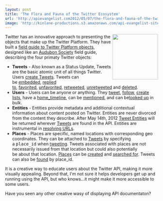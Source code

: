 ```yaml
---
layout: post
title: 'The Flora and Fauna of the Twitter Ecosystem'
url: 'http://apievangelist.com2012/05/07/the-flora-and-fauna-of-the-twitter-ecosystem/'
image: 'http://kinlane-productions.s3.amazonaws.com/api-evangelist-site/blog/Field-Guide-Tweets.png'
---
```



<p>
     <img src="http://kinlane-productions.s3.amazonaws.com/api-evangelist/twitter/Field-Guide-Tweets.png"  width="150" align="right" />
</p>
<p>
     Twitter has an innovative approach to presenting the objects that make up the Twitter Platform. They have built a <a title="field guide to Twitter Platform objects" href="https://dev.twitter.com/docs/platform-objects">field guide to Twitter Platform objects</a>, designed like an <a title="Audubon Society" href="http://www.audubon.org/">Audubon Society</a> field guide, describing the four primaty Twitter objects:
</p>
<ul >
     <li>
          <strong>Tweets</strong> - Also known as a Status Update, Tweets are the basic atomic unit of all things Twitter. Users <a href="https://dev.twitter.com/docs/api/1/post/statuses/update">create Tweets</a>. Tweets can be <a href="https://dev.twitter.com/docs/embedded-tweets">embedded</a>, <a href="https://dev.twitter.com/docs/api/1/post/statuses/update">replied to</a>, <a href="https://dev.twitter.com/docs/api/1/post/favorites/create/%3Aid">favorited</a>, <a href="https://dev.twitter.com/docs/api/1/post/favorites/destroy/%3Aid">unfavorited</a>, <a href="https://dev.twitter.com/docs/api/1/post/statuses/retweet/%3Aid">retweeted</a>, <a href="https://dev.twitter.com/docs/api/1/post/statuses/destroy/%3Aid">unretweeted</a> and <a href="https://dev.twitter.com/docs/api/1/post/statuses/destroy/%3Aid">deleted</a>.
     </li>
     <li>
          <strong>Users</strong> - Users can be anyone or anything. They <a href="https://dev.twitter.com/docs/api/1/post/statuses/update">tweet</a>, <a href="https://dev.twitter.com/docs/api/1/post/friendships/create">follow</a>, <a href="https://dev.twitter.com/docs/api/1/post/lists/create">create lists</a>, have a <a href="https://dev.twitter.com/docs/api/1/get/statuses/home_timeline">home_timeline</a>, can be <a href="https://dev.twitter.com/docs/api/1/get/statuses/mentions">mentioned</a>, and can be<a href="https://dev.twitter.com/docs/api/1/get/users/lookup">looked up</a> in bulk.
     </li>
     <li>
          <strong>Entities</strong> - Entities provide metadata and additional contextual information about content posted on Twitter. Entities are never divorced from the content they describe. After May 14th, 2012 <a href="https://dev.twitter.com/docs/tweet-entities">Tweet Entities</a> will be returned wherever <a href="https://dev.twitter.com/docs/platform-objects/tweets">Tweets</a> are found in the API. Entities are instrumental in <a href="https://dev.twitter.com/docs/tco-url-wrapper">resolving URLs</a>.
     </li>
     <li>
          <strong>Places</strong> - Places are specific, named locations with corresponding geo coordinates. They can be attached to <a href="https://dev.twitter.com/docs/platform-objects/tweets">Tweets</a> by specifying a <tt>place_id</tt> when <a href="https://dev.twitter.com/docs/api/1/post/statuses/update">tweeting</a>. Tweets associated with places are not necessarily issued from that location but could also potentially be about that location. <a href="https://dev.twitter.com/docs/api/1/get/geo/id/%3Aplace_id">Places</a> can be <a href="https://dev.twitter.com/docs/api/1/post/geo/place">created</a> and <a href="https://dev.twitter.com/docs/api/1/get/geo/search">searched for</a>. Tweets can also be <a href="https://dev.twitter.com/docs/places/finding-tweets-about-places">found</a> by place_id.
     </li>
</ul>
<p>
     It is a creative way to educate users about the Twitter API, making it more visually appealing. Beyond that, I'm not sure it helps developers get up and running using the API, but who knows...it might make it more accessible to some users.
</p>
<p>
     Have you seen any other creative wasy of displaying API documentaton?
</p>
<p>
     <br />
</p>
